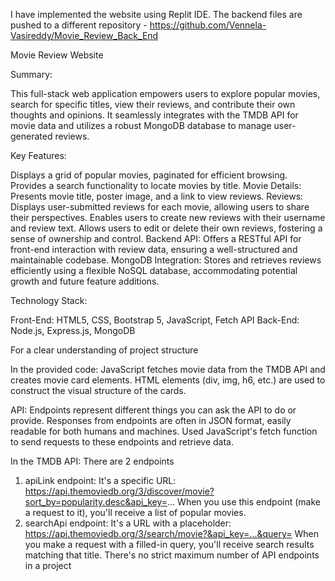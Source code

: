 I have implemented the website using Replit IDE. The backend files are pushed to a different repository - https://github.com/Vennela-Vasireddy/Movie_Review_Back_End

Movie Review Website

Summary:

This full-stack web application empowers users to explore popular movies, search for specific titles, view their reviews, and contribute their own thoughts and opinions. It seamlessly integrates with the TMDB API for movie data and utilizes a robust MongoDB database to manage user-generated reviews.

Key Features:

Displays a grid of popular movies, paginated for efficient browsing.
Provides a search functionality to locate movies by title.
Movie Details:
Presents movie title, poster image, and a link to view reviews.
Reviews:
Displays user-submitted reviews for each movie, allowing users to share their perspectives.
Enables users to create new reviews with their username and review text.
Allows users to edit or delete their own reviews, fostering a sense of ownership and control.
Backend API:
Offers a RESTful API for front-end interaction with review data, ensuring a well-structured and maintainable codebase.
MongoDB Integration:
Stores and retrieves reviews efficiently using a flexible NoSQL database, accommodating potential growth and future feature additions.

Technology Stack:

Front-End: HTML5, CSS, Bootstrap 5, JavaScript, Fetch API
Back-End: Node.js, Express.js, MongoDB

For a clear understanding of project structure 

In the provided code:
JavaScript fetches movie data from the TMDB API and creates movie card elements.
HTML elements (div, img, h6, etc.) are used to construct the visual structure of the cards.

API: 
Endpoints represent different things you can ask the API to do or provide.
Responses from endpoints are often in JSON format, easily readable for both humans and machines.
Used JavaScript's fetch function to send requests to these endpoints and retrieve data.

In the TMDB API:
There are 2 endpoints 
1. apiLink endpoint:
It's a specific URL: https://api.themoviedb.org/3/discover/movie?sort_by=popularity.desc&api_key=...
When you use this endpoint (make a request to it), you'll receive a list of popular movies.
2. searchApi endpoint:
It's a URL with a placeholder: https://api.themoviedb.org/3/search/movie?&api_key=...&query=
When you make a request with a filled-in query, you'll receive search results matching that title.
There's no strict maximum number of API endpoints in a project

